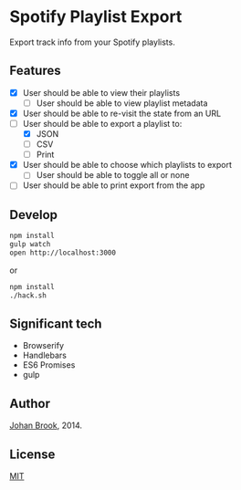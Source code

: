 # Spotify Playlist Export

Export track info from your Spotify playlists.

## Features

- [x] User should be able to view their playlists
  - [ ] User should be able to view playlist metadata
- [x] User should be able to re-visit the state from an URL
- [ ] User should be able to export a playlist to:
  - [x] JSON
  - [ ] CSV
  - [ ] Print
- [x] User should be able to choose which playlists to export
  - [ ] User should be able to toggle all or none
- [ ] User should be able to print export from the app

## Develop

```bash
npm install
gulp watch
open http://localhost:3000
```
or
```bash
npm install
./hack.sh
```

## Significant tech

- Browserify
- Handlebars
- ES6 Promises
- gulp

## Author

[Johan Brook](http://github.com/johanbrook), 2014.

## License

[MIT](https://github.com/johanbrook/spotify-playlist-export/blob/master/LICENSE)
